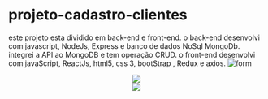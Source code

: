 # projeto-cadastro-clientes
este projeto esta dividido em back-end e front-end. o back-end desenvolvi com javascript, NodeJs, Express e banco de dados NoSql MongoDb. integrei a API ao MongoDB e tem operação CRUD. o front-end desenvolvi com javaScript, ReactJs, html5, css 3, bootStrap , Redux e axios.
![form](https://user-images.githubusercontent.com/87821294/180009168-fd5615f8-08f4-4ebd-8cf1-b78302776e23.png)
<div align="center">
  <img src="https://user-images.githubusercontent.com/87821294/180007690-57326242-74cc-45d2-bed4-727756cc4347.png"></img>
</div>
<div align="center">
  <img src="https://user-images.githubusercontent.com/87821294/180009168-fd5615f8-08f4-4ebd-8cf1-b78302776e23.png"></img>
</div>
